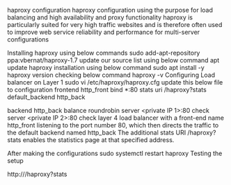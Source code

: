 haproxy configuration
haproxy configuration using the purpose for load balancing and high availability and proxy functionality
haproxy is particularly suited for very high traffic websites and is therefore often used to improve web service reliability and performance for multi-server configurations

Installing haproxy using below commands
sudo add-apt-repository ppa:vbernat/haproxy-1.7
update our source list using below command
apt update
haproxy installation using below command
sudo apt install -y haproxy
version checking below command
haproxy -v
Configuring Load balancer on Layer 1
sudo vi /etc/haproxy/haproxy.cfg
update this below file to configuration
frontend http_front
   bind *:80
   stats uri /haproxy?stats
   default_backend http_back

backend http_back
   balance roundrobin
   server <server1 name> <private IP 1>:80 check
   server <server2 name> <private IP 2>:80 check
  layer 4 load balancer with a front-end name http_front listening to the port number 80, which then directs the traffic to the default backend named http_back
  The additional stats URI /haproxy?stats enables the statistics page at that specified address.
    
  After making the configurations
  sudo systemctl restart haproxy
  Testing the setup
    
 http://<public IP>/haproxy?stats
